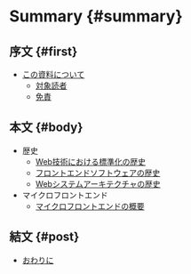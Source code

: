 # Summary {#summary}

## 序文 {#first}

* [この資料について](README.md)
  * [対象読者](README.md#対象読者)
  * [免責](README.md#免責)

## 本文 {#body}

* 歴史
  * [Web技術における標準化の歴史](contents/history/01_history_of_web_standardization.md)
  * [フロントエンドソフトウェアの歴史](contents/history/02_history_of_frontend_software.md)
  * [Webシステムアーキテクチャの歴史](contents/history/03_history_of_web_system_architecture.md)
* マイクロフロントエンド
  * [マイクロフロントエンドの概要](contents/microfrontends/10_overview_of_micro_frontends.md)

## 結文 {#post}

* [おわりに](contents/postscript.md)
